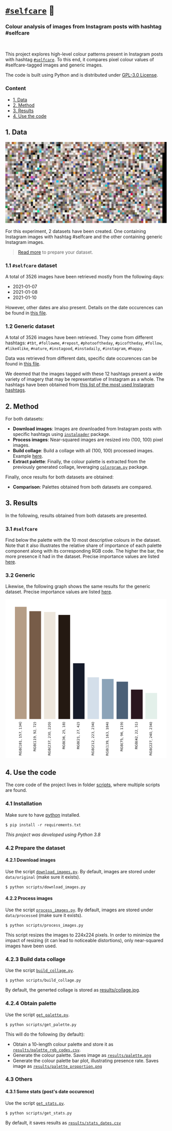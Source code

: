 # [`#selfcare`](https://www.instagram.com/explore/tags/selfcare/) 🛀

### Colour analysis of images from Instagram posts with hashtag #selfcare

<br>

This project explores high-level colour patterns present in Instagram posts with hashtag
[`#selfcare`](https://www.instagram.com/explore/tags/selfcare/). To this end, it compares pixel colour values of #selfcare-tagged images and generic images.

The code is built using Python and is distributed under [GPL-3.0 License](LICENSE).

### Content

- [1. Data](#1-data)
- [2. Method](#2-method)
- [3. Results](#3-results)
- [4. Use the code](#4-use-the-code)


## 1. Data
![](results/collage.jpg)

For this experiment, 2 datasets have been created. One containing Instagram images with hashtag #selfcare and the other
containing generic Instagram images. 

> [Read more](#prepare-the-dataset) to prepare your dataset.

### 1.1 `#selfcare` dataset
A total of 3526 images have been retrieved mostly from the following days:

- 2021-01-07
- 2021-01-08
- 2021-01-10

However, other dates are also present. Details on the date occurences can be found in [this file](results/stats_dates.csv).

### 1.2 Generic dataset
A total of 3526 images have been retrieved. They come from different hashtags: `#tbt`, `#followme`, `#repost`, `#photooftheday`,
`#picoftheday`, `#follow`, `#like4like`, `#nature`, `#instagood`, `#instadaily`, `#instagram`, `#happy`. 

Data was retrieved from different dats, specific date occurences can be found in [this file](results/stats_dates_arbitrary.csv).

We deemed that the images tagged with these 12 hashtags present a wide variety of imagery that may be representative of Instagram as a whole. The hashtags have been obtained from [this list of the most used Instagram hashtags](https://influencermarketinghub.com/most-popular-instagram-hashtags/).

## 2. Method

For both datasets:

* **Download images**: Images are downloaded from Instagram posts with specific hashtags using
  [`instaloader`](https://instaloader.github.io/) package.
* **Process images**: Near-squared images are resized into (100, 100) pixel images. 
* **Build collage**: Build a collage with all (100, 100) processed images. Example [here](results/collage.png).
* **Extract palette**: Finally, the colour palette is extracted from the previously generated collage, leveraging
  [`colorgram.py`](https://github.com/obskyr/colorgram.py) package.

Finally, once results for both datasets are obtained:
* **Comparison**: Palettes obtained from both datasets are compared.
## 3. Results
In the following, results obtained from both datasets are presented.
### 3.1 `#selfcare`

Find below the palette with the 10 most descriptive colours in the dataset. Note that it also illustrates the relative share of importance of each palette component along with its corresponding RGB code. The
higher the bar, the more presence it had in the dataset. Precise importance values are listed [here](results/palette_rgb_codes_jpg.csv).

### 3.2 Generic
Likewise, the following graph shows the same results for the generic dataset. Precise importance values are listed
[here](results/palette_rgb_codes_arbitrary_jpg.csv).

![](results/palette_proportion_arbitrary.jpg)

## 4. Use the code
The core code of the project lives in folder [scripts](scripts), where multiple scripts are found. 
### 4.1 Installation
Make sure to have [python](https://www.python.org/downloads/) installed.

```
$ pip install -r requirements.txt
```

_This project was developed using Python 3.8_

### 4.2 Prepare the dataset
#### 4.2.1 Download images
Use the script [`download_images.py`](scripts/download_images.py). By default, images are stored under `data/original`
(make sure it exists).

```
$ python scripts/download_images.py
```

#### 4.2.2 Process images
Use the script [`process_images.py`](scripts/process_images.py). By default, images are stored under `data/processed`
(make sure it exists).

```
$ python scripts/process_images.py
```

This script resizes the images to 224x224 pixels. In order to minimize the impact of resizing (it can lead to noticeable
distortions), only near-squared images have been used.

### 4.2.3 Build data collage
Use the script [`build_collage.py`](scripts/build_collage.py).

```
$ python scripts/build_collage.py
```

By default, the generted collage is stored as
[results/collage.jpg](results/collage.jpg).

### 4.2.4 Obtain palette
Use the script [`get_palette.py`](scripts/build_collage.py).

```
$ python scripts/get_palette.py
```

This will do the following (by default):
- Obtain a 10-length colour palette and store it as [`results/palette_rgb_codes.csv`](results/palette_rgb_codes.csv).
- Generate the colour palette. Saves image as [`results/palette.png`](results/palette.png)
- Generate the colour palette bar plot, illustrating presence rate. Saves image as [`results/palette_proportion.png`](results/palette_proportion.png)

### 4.3 Others

#### 4.3.1 Some stats (post's date occurence)
Use the script [`get_stats.py`](scripts/get_stats.py).

```
$ python scripts/get_stats.py
```

By default, it saves results as [`results/stats_dates.csv`](results/stats_dates.csv)
